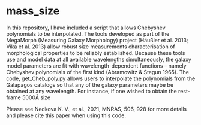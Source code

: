 # mass_size

In this repository, I have included a script that allows Chebyshev polynomials to be interpolated. 
The tools developed as part of the MegaMorph (Measuring Galaxy Morphology) project (Häußler et al. 2013; Vika et al. 2013) allow robust size measurements  characterisation of morphological properties to be reliably established. Because these tools use and model data at all available wavelengths simultaneously, the galaxy model parameters are fit with wavelength-dependent functions – namely Chebyshev polynomials of the first kind (Abramowitz & Stegun 1965). The code, get_Cheb_poly.py allows users to interpolate the polynomials from the Galapagos catalogs so that any of the galaxy parameters maybe be obtained at any wavelength. For instance, if one wished to obtain the rest-frame 5000Å size

Please see Nedkova K. V., et al., 2021, MNRAS, 506, 928 for more details and please cite this paper when using this code.
